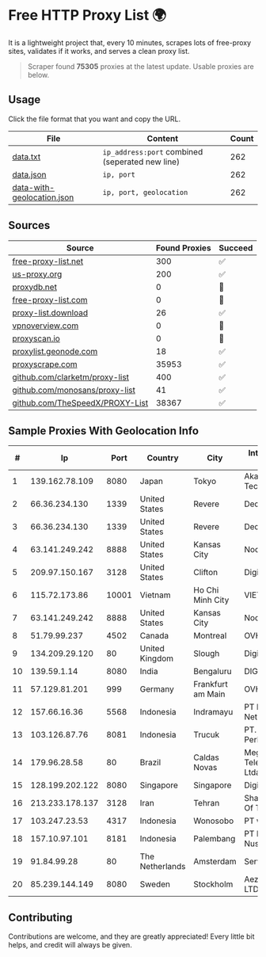 
# Free HTTP Proxy List 🌍

It is a lightweight project that, every 10 minutes, scrapes lots of free-proxy sites, validates if it works, and serves a clean proxy list.


> Scraper found **75305** proxies at the latest update. Usable proxies are below.

## Usage

Click the file format that you want and copy the URL.


|File|Content|Count|
|----|-------|-----|
|[data.txt](https://raw.githubusercontent.com/themiralay/Proxy-List-World/master/data.txt)|`ip_address:port` combined (seperated new line)|262|
|[data.json](https://raw.githubusercontent.com/themiralay/Proxy-List-World/master/data.json)|`ip, port`|262|
|[data-with-geolocation.json](https://raw.githubusercontent.com/themiralay/Proxy-List-World/master/data-with-geolocation.json)|`ip, port, geolocation`|262|

## Sources

|Source|Found Proxies|Succeed|
|------|-------------|-------|
|[free-proxy-list.net](https://free-proxy-list.net)|300|✅|
|[us-proxy.org](https://www.us-proxy.org)|200|✅|
|[proxydb.net](http://proxydb.net)|0|🚫|
|[free-proxy-list.com](https://free-proxy-list.com/?page=&port=&type%5B%5D=http&type%5B%5D=https&up_time=0&search=Search)|0|🚫|
|[proxy-list.download](https://www.proxy-list.download/HTTP)|26|✅|
|[vpnoverview.com](https://vpnoverview.com/privacy/anonymous-browsing/free-proxy-servers)|0|🚫|
|[proxyscan.io](https://www.proxyscan.io)|0|🚫|
|[proxylist.geonode.com](https://proxylist.geonode.com/api/proxy-list?limit=300&page=1&sort_by=lastChecked&sort_type=desc&protocols=http,https)|18|✅|
|[proxyscrape.com](https://api.proxyscrape.com/v2/?request=displayproxies&protocol=http&timeout=10000&country=all&ssl=all&anonymity=all)|35953|✅|
|[github.com/clarketm/proxy-list](https://raw.githubusercontent.com/clarketm/proxy-list/master/proxy-list-raw.txt)|400|✅|
|[github.com/monosans/proxy-list](https://raw.githubusercontent.com/monosans/proxy-list/main/proxies/http.txt)|41|✅|
|[github.com/TheSpeedX/PROXY-List](https://raw.githubusercontent.com/TheSpeedX/PROXY-List/master/http.txt)|38367|✅|


## Sample Proxies With Geolocation Info

|#|Ip|Port|Country|City|Internet Service Provider|
|-|--|----|-------|----|-------------------------|
|1|139.162.78.109|8080|Japan|Tokyo|Akamai Technologies, Inc.|
|2|66.36.234.130|1339|United States|Revere|DediOutlet, LLC|
|3|66.36.234.130|1339|United States|Revere|DediOutlet, LLC|
|4|63.141.249.242|8888|United States|Kansas City|Nocix, LLC|
|5|209.97.150.167|3128|United States|Clifton|DigitalOcean, LLC|
|6|115.72.173.86|10001|Vietnam|Ho Chi Minh City|VIETELmetro|
|7|63.141.249.242|8888|United States|Kansas City|Nocix, LLC|
|8|51.79.99.237|4502|Canada|Montreal|OVH SAS|
|9|134.209.29.120|80|United Kingdom|Slough|DigitalOcean, LLC|
|10|139.59.1.14|8080|India|Bengaluru|DIGITALOCEAN|
|11|57.129.81.201|999|Germany|Frankfurt am Main|OVH SAS|
|12|157.66.16.36|5568|Indonesia|Indramayu|PT Mitra Mandiri Network|
|13|103.126.87.76|8081|Indonesia|Trucuk|PT. Rasi Bintang Perkasa|
|14|179.96.28.58|80|Brazil|Caldas Novas|Megatelecom Telecomunicacoes Ltda|
|15|128.199.202.122|8080|Singapore|Singapore|DigitalOcean, LLC|
|16|213.233.178.137|3128|Iran|Tehran|Sharif University Of Technology|
|17|103.247.23.53|4317|Indonesia|Wonosobo|PT wifian Solution|
|18|157.10.97.101|8181|Indonesia|Palembang|PT Lintas Jaringan Nusantara|
|19|91.84.99.28|80|The Netherlands|Amsterdam|Servers Tech Fzco|
|20|85.239.144.149|8080|Sweden|Stockholm|Aeza International LTD|



## Contributing

Contributions are welcome, and they are greatly appreciated! Every
little bit helps, and credit will always be given.

